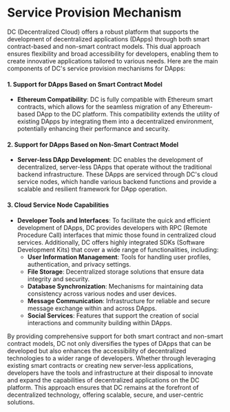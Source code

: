 # Service Provision Mechanism

DC (Decentralized Cloud) offers a robust platform that supports the development of decentralized applications (DApps) through both smart contract-based and non-smart contract models. This dual approach ensures flexibility and broad accessibility for developers, enabling them to create innovative applications tailored to various needs. Here are the main components of DC's service provision mechanisms for DApps:

#### 1. **Support for DApps Based on Smart Contract Model**

* **Ethereum Compatibility**: DC is fully compatible with Ethereum smart contracts, which allows for the seamless migration of any Ethereum-based DApp to the DC platform. This compatibility extends the utility of existing DApps by integrating them into a decentralized environment, potentially enhancing their performance and security.

#### 2. **Support for DApps Based on Non-Smart Contract Model**

* **Server-less DApp Development**: DC enables the development of decentralized, server-less DApps that operate without the traditional backend infrastructure. These DApps are serviced through DC's cloud service nodes, which handle various backend functions and provide a scalable and resilient framework for DApp operation.

#### 3. **Cloud Service Node Capabilities**

* **Developer Tools and Interfaces**: To facilitate the quick and efficient development of DApps, DC provides developers with RPC (Remote Procedure Call) interfaces that mimic those found in centralized cloud services. Additionally, DC offers highly integrated SDKs (Software Development Kits) that cover a wide range of functionalities, including:
  * **User Information Management**: Tools for handling user profiles, authentication, and privacy settings.
  * **File Storage**: Decentralized storage solutions that ensure data integrity and security.
  * **Database Synchronization**: Mechanisms for maintaining data consistency across various nodes and user devices.
  * **Message Communication**: Infrastructure for reliable and secure message exchange within and across DApps.
  * **Social Services**: Features that support the creation of social interactions and community building within DApps.

By providing comprehensive support for both smart contract and non-smart contract models, DC not only diversifies the types of DApps that can be developed but also enhances the accessibility of decentralized technologies to a wider range of developers. Whether through leveraging existing smart contracts or creating new server-less applications, developers have the tools and infrastructure at their disposal to innovate and expand the capabilities of decentralized applications on the DC platform. This approach ensures that DC remains at the forefront of decentralized technology, offering scalable, secure, and user-centric solutions.
